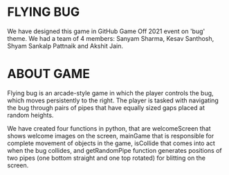 # FLYING BUG
We have designed this game in GitHub Game Off 2021 event on 'bug' theme. We had a team of 4 members: Sanyam Sharma, Kesav Santhosh, Shyam Sankalp Pattnaik and Akshit Jain.

# ABOUT GAME
Flying bug is an arcade-style game in which the player controls the bug, which moves persistently to the right. The player is tasked with navigating the bug through pairs of pipes that have equally sized gaps placed at random heights.

We have created four functions in python, that are welcomeScreen that shows welcome images on the screen, mainGame that is responsible for complete movement of objects in the game, isCollide that comes into act when the bug collides, and getRandomPipe function generates positions of two pipes (one bottom straight and one top rotated) for blitting on the screen.
